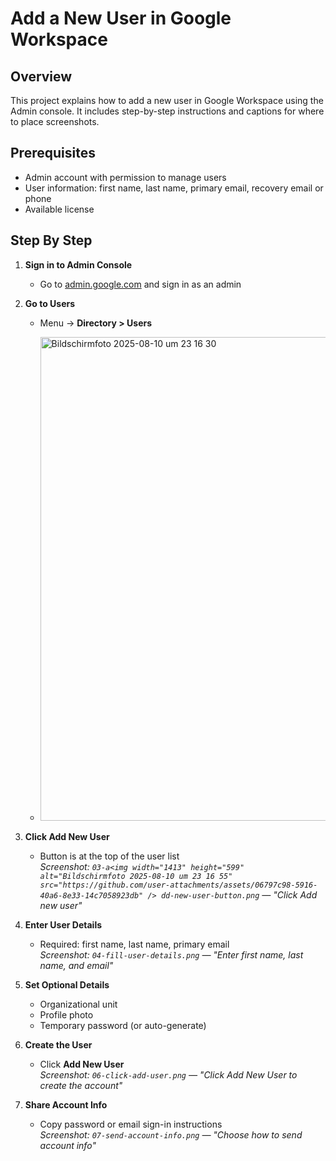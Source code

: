 # Add a New User in Google Workspace

## Overview
This project explains how to add a new user in Google Workspace using the Admin console.  It includes step-by-step instructions and captions for where to place screenshots.

## Prerequisites
- Admin account with permission to manage users
- User information: first name, last name, primary email, recovery email or phone
- Available license

## Step By Step
1. **Sign in to Admin Console**
   - Go to [admin.google.com](https://admin.google.com) and sign in as an admin 

2. **Go to Users**
   - Menu → **Directory > Users**
   
   - <img width="1426" height="774" alt="Bildschirmfoto 2025-08-10 um 23 16 30" src="https://github.com/user-attachments/assets/c2d4ea17-8108-44e5-9f0c-b31e7506b26d" />

3. **Click Add New User**
   - Button is at the top of the user list  
   _Screenshot: `03-a<img width="1413" height="599" alt="Bildschirmfoto 2025-08-10 um 23 16 55" src="https://github.com/user-attachments/assets/06797c98-5916-40a6-8e33-14c7058923db" />
dd-new-user-button.png` — "Click Add new user"_

4. **Enter User Details**
   - Required: first name, last name, primary email  
   _Screenshot: `04-fill-user-details.png` — "Enter first name, last name, and email"_

5. **Set Optional Details**
   - Organizational unit  
   - Profile photo  
   - Temporary password (or auto-generate)

6. **Create the User**
   - Click **Add New User**  
   _Screenshot: `06-click-add-user.png` — "Click Add New User to create the account"_

7. **Share Account Info**
   - Copy password or email sign-in instructions  
   _Screenshot: `07-send-account-info.png` — "Choose how to send account info"_
